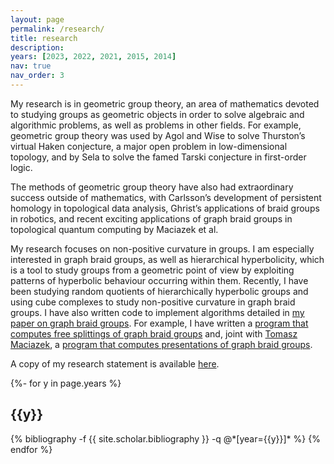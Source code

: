 ```yaml
---
layout: page
permalink: /research/
title: research
description:
years: [2023, 2022, 2021, 2015, 2014]
nav: true
nav_order: 3
---
```


My research is in geometric group theory, an area of mathematics devoted to studying groups as geometric objects in order to solve algebraic and algorithmic problems, as well as problems in other fields. For example, geometric group theory was used by Agol and Wise to solve Thurston’s virtual Haken conjecture, a major open problem in low-dimensional topology, and by Sela to solve the famed Tarski conjecture in first-order logic. 

The methods of geometric group theory have also had extraordinary success outside of mathematics, with Carlsson’s development of persistent homology in topological data analysis, Ghrist’s applications of braid groups in robotics, and recent exciting applications of graph braid groups in topological quantum computing by Maciazek et al.

<!-- My research focuses on non-positive curvature in groups. I am especially interested in groups acting on cube complexes, as well as hierarchical hyperbolicity, which is a tool to study groups from a geometric point of view by exploiting patterns of hyperbolic behaviour occurring within them. This tool applies to a wide range of groups, including: -->

<!-- right-angled Artin groups, right-angled Coxeter groups, and fundamental groups of special cube complexes;
- mapping class groups and Teichmüller space;
- 3-manifold groups containing no Nil or Sol components;
- graph products of hyperbolic groups;
- braid groups. -->

My research focuses on non-positive curvature in groups. I am especially interested in graph braid groups, as well as hierarchical hyperbolicity, which is a tool to study groups from a geometric point of view by exploiting patterns of hyperbolic behaviour occurring within them. Recently, I have been studying random quotients of hierarchically hyperbolic groups and using cube complexes to study non-positive curvature in graph braid groups. I have also written code to implement algorithms detailed in [my paper on graph braid groups](https://www.worldscientific.com/doi/epdf/10.1142/S0218196723500583). For example, I have written a [program that computes free splittings of graph braid groups](https://github.com/danberlyne/graph-braid-splitter) and, joint with [Tomasz Maciazek](https://research-information.bris.ac.uk/en/persons/tomasz-maciazek), a [program that computes presentations of graph braid groups](https://github.com/danberlyne/graph-braid-presenter).

A copy of my research statement is available [here](/assets/pdf/Research_statement.pdf).

<!-- _pages/publications.md -->
<div class="publications">

{%- for y in page.years %}
  <h2 class="year">{{y}}</h2>
  {% bibliography -f {{ site.scholar.bibliography }} -q @*[year={{y}}]* %}
{% endfor %}

</div>
